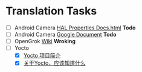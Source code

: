 # Translation Tasks  
- [ ] Android Camera [HAL Properties Docs.html](https://android.googlesource.com/platform/system/media/+/master/camera/docs/docs.html)  **Todo**
- [ ] Android Camera [Google Document](https://source.android.com/devices/camera/index.html)  **Todo**
- [ ] OpenGrok [Wiki](http://opengrok.github.io/OpenGrok/)  **Wroking**
- [ ] Yocto
  - [x] [Yocto 项目简介](https://junxnone.github.io/yocto/brief-yoctoprojectqs.html)
  - [x] [关于Yocto，应该知道什么](https://junxnone.github.io/yocto/what-i-wish-id-known.html)
